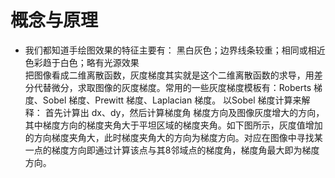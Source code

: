 # 概念与原理
- 我们都知道手绘图效果的特征主要有：
黑白灰色；边界线条较重；相同或相近色彩趋于白色；略有光源效果  
把图像看成二维离散函数，灰度梯度其实就是这个二维离散函数的求导，用差分代替微分，求取图像的灰度梯度。常用的一些灰度梯度模板有：Roberts 梯度、Sobel 梯度、Prewitt 梯度、Laplacian 梯度。
以Sobel 梯度计算来解释：
首先计算出 dx、dy，然后计算梯度角 
梯度方向及图像灰度增大的方向，其中梯度方向的梯度夹角大于平坦区域的梯度夹角。如下图所示，灰度值增加的方向梯度夹角大，此时梯度夹角大的方向为梯度方向。对应在图像中寻找某一点的梯度方向即通过计算该点与其8邻域点的梯度角，梯度角最大即为梯度方向。